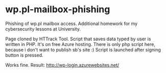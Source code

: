 # wp.pl-mailbox-phishing
Phishing of wp.pl mailbox access. Additional homework for my cybersecurity lessons at University.

Page cloned by HTTrack Tool. Script that saves data typed by user is written in PHP. It's on free Azure hosting. There is only php script here, because i don't want to publish sb's site :) Script is launched after signing button is pressed.

Works fine. 
Result: http://wp-login.azurewebsites.net/
